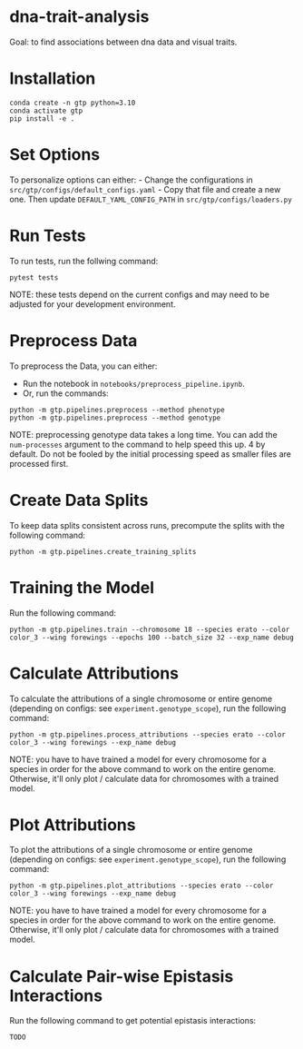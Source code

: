 # dna-trait-analysis
Goal: to find associations between dna data and visual traits.

# Installation
```
conda create -n gtp python=3.10
conda activate gtp
pip install -e .
```

# Set Options
To personalize options can either:
    - Change the configurations in `src/gtp/configs/default_configs.yaml`
    - Copy that file and create a new one. Then update ```DEFAULT_YAML_CONFIG_PATH``` in ```src/gtp/configs/loaders.py```

# Run Tests
To run tests, run the follwing command:
```
pytest tests
```

NOTE: these tests depend on the current configs and may need to be adjusted for your development environment.

# Preprocess Data
To preprocess the Data, you can either:
- Run the notebook in ```notebooks/preprocess_pipeline.ipynb```.
- Or, run the commands:
```
python -m gtp.pipelines.preprocess --method phenotype
python -m gtp.pipelines.preprocess --method genotype
```

NOTE: preprocessing genotype data takes a long time. You can add the ```num-processes``` argument to the command to help speed this up. 4 by default. Do not be fooled by the initial processing speed as smaller files are processed first.

# Create Data Splits
To keep data splits consistent across runs, precompute the splits with the following command:
```
python -m gtp.pipelines.create_training_splits
```

# Training the Model
Run the following command:
```
python -m gtp.pipelines.train --chromosome 18 --species erato --color color_3 --wing forewings --epochs 100 --batch_size 32 --exp_name debug
```

# Calculate Attributions
To calculate the attributions of a single chromosome or entire genome (depending on configs: see `experiment.genotype_scope`), run the following command:
```
python -m gtp.pipelines.process_attributions --species erato --color color_3 --wing forewings --exp_name debug
```

NOTE: you have to have trained a model for every chromosome for a species in order for the above command to work on the entire genome. Otherwise, it'll only plot / calculate data for chromosomes with a trained model.

# Plot Attributions
To plot the attributions of a single chromosome or entire genome (depending on configs: see `experiment.genotype_scope`), run the following command:
```
python -m gtp.pipelines.plot_attributions --species erato --color color_3 --wing forewings --exp_name debug
```

NOTE: you have to have trained a model for every chromosome for a species in order for the above command to work on the entire genome. Otherwise, it'll only plot / calculate data for chromosomes with a trained model.

# Calculate Pair-wise Epistasis Interactions
Run the following command to get potential epistasis interactions:
```
TODO
```